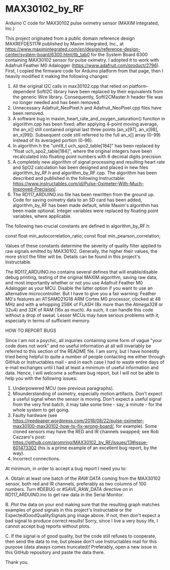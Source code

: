 # MAX30102_by_RF
Arduino C code for MAX30102 pulse oximetry sensor (MAXIM Integrated, Inc.)

This project originated from a public domain reference design MAXREFDES117# published by Maxim Integrated, Inc., at
https://www.maximintegrated.com/en/design/reference-design-center/system-board/6300.html/tb_tab0
for the System Board 6300 containing MAX30102 sensor for pulse oximetry. I adopted it to work with Adafruit Feather M0 Adalogger (https://www.adafruit.com/product/2796).
First, I copied the firmware code for Arduino platform from that page, then I heavily modified it making the following changes:

1. All the original I2C calls in max30102.cpp that relied on platform-dependent SoftI2C library have been replaced by their equivalents from the generic Wire library. Consequently, SoftI2CMaster.h header file was no longer needed and has been removed.
2. Unnecessary Adafruit_NeoPixel.h and Adafruit_NeoPixel.cpp files have been removed.
3. A software bug in maxim_heart_rate_and_oxygen_saturation() function in algorithm.cpp has been fixed: after applying 4-point moving average, the an_x[] still contained original last three points (an_x[97], an_x[98], an_x[99]). Subsequent code still referred to the full an_x[] array (0-99) instead of its averaged portion (0-96).
4. In algorithm.h the "uint8_t uch_spo2_table[184]" has been replaced by "float uch_spo2_table[184]", where the original integers have been recalculated into floating point numbers with 6 decimal digits precision.
5. A completely new algorithm of signal processing and resulting heart rate and SpO2 calculation has been designed and placed in new files algorithm_by_RF.h and algorithm_by_RF.cpp. The algorithm has been described and published in the following Instructable: https://www.instructables.com/id/Pulse-Oximeter-With-Much-Improved-Precision/.
6. The RD117_ARDUINO.ino file has been rewritten from the ground up. Code for saving oximetry data to an SD card has been added, algorithm_by_RF has been made default, while Maxim's algorithm has been made optional. Integer variables were replaced by floating point variables, where applicable.

The following two crucial constants are defined in algorithm_by_RF.h:

const float min_autocorrelation_ratio;
const float min_pearson_correlation;

Values of these constants determine the severity of quality filter applied to raw signals emitted by MAX30102. Generally, the higher their values, the more strict the filter will be. Details can be found in this project's Instructable.

The RD117_ARDUINO.ino contains several defines that will enable/disable debug printing, testing of the original MAXIM algorithm, saving raw data, and most importantly whether or not you use Adafruit Feather M0 Adalogger as your MCU. Disable the latter option if you want to use an alternative microcontroller. But I have to give you a fair warning: Feather M0's features an ATSAMD21G18 ARM Cortex M0 processor, clocked at 48 MHz and with a whopping 256K of FLASH (8x more than the Atmega328 or 32u4) and 32K of RAM (16x as much). As such, it can handle this code without a drop of sweat. Lesser MCUs may have serious problems with it, especially in terms of sufficient memory.

HOW TO REPORT BUGS

Since I am not a psychic, all inquiries containing some form of vague "your code does not work" and no useful information at all will invariably be referred to this section of the README file. I am sorry, but I have honestly tried being helpful to quite a number of people contacting me either through GitHub or Instructables mail - and in each case I had to waste entire days of e-mail exchanges until I had at least a minimum of useful information and data. Hence, I will welcome a software bug report, but I will not be able to help you with the following issues:

1) Underpowered MCU (see previous paragraphs).
2) Misunderstanding of oximetry, especially motion artifacts. Don't expect a useful signal when the sensor is moving. Don't expect a useful signal from the very first batch, it may take some time - say, a minute - for the whole system to get going.
3) Faulty hardware (see https://reedpaper.wordpress.com/2018/08/22/pulse-oximeter-max30100-max30102-how-to-fix-wrong-board/, for example). Some cloned sensors may have the RED and IR channels swapped; see Rob Cazzaro's post: https://github.com/aromring/MAX30102_by_RF/issues/13#issue-601473302 (his is a prime example of an excellent bug report, by the way).
4) Incorrect connections.

At minimum, in order to accept a bug report I need you to:

A. Obtain at least one batch of the _RAW_ _DATA_ coming from the MAX30102 sensor, both red and IR channels, preferably as two columns of 100 numbers. Turn #DEBUG or #SAVE_RAW_DATA directive on in RD117_ARDUINO.ino to get raw data in the Serial Monitor.

B. _Plot_ the data on your end making sure that the resulting graph matches examples of _good_ signals in this project's Instructable or the ExpectedGoodQualitySignals.png image above. If not, then don't expect a bad signal to produce correct results! Sorry, since I live a very busy life, I cannot accept bug reports without plots.

C. If the signal is of good quality, but the code still refuses to cooperate, then send the data to me, but please don't use Instructables mail for this purpose (data always comes truncated)! Preferably, open a new issue in this GitHub repository and paste the data there. 

Thank you.
